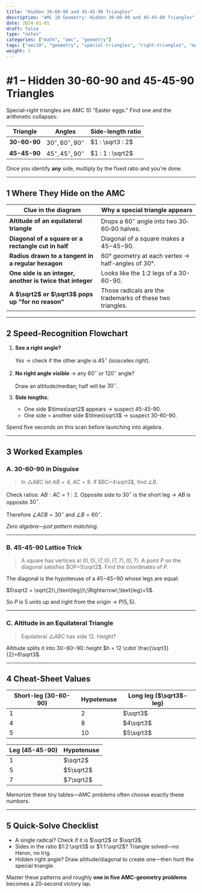 ```yaml
---
title: "Hidden 30-60-90 and 45-45-90 Triangles"
description: "AMC 10 Geometry: Hidden 30-60-90 and 45-45-90 Triangles"
date: 2024-01-01
draft: false
type: "notes"
categories: ["math", "amc", "geometry"]
tags: ["amc10", "geometry", "special-triangles", "right-triangles", "mathematics"]
weight: 1
---
```


# #1 – Hidden 30-60-90 and 45-45-90 Triangles

Special-right triangles are AMC 10 "Easter eggs." Find one and the arithmetic collapses:

| Triangle | Angles | Side-length ratio |
| --- | --- | --- |
| **30-60-90** | $30^\circ, 60^\circ, 90^\circ$ | $1 : \sqrt3 : 2$ |
| **45-45-90** | $45^\circ, 45^\circ, 90^\circ$ | $1 : 1 : \sqrt2$ |

Once you identify **any** side, multiply by the fixed ratio and you're done.

---

## 1 Where They Hide on the AMC

| Clue in the diagram | Why a special triangle appears |
| --- | --- |
| **Altitude of an equilateral triangle** | Drops a $60^\circ$ angle into two 30‐60‐90 halves. |
| **Diagonal of a square or a rectangle cut in half** | Diagonal of a square makes a 45−45−90. |
| **Radius drawn to a tangent in a regular hexagon** | 60° geometry at each vertex → half-angles of 30°. |
| **One side is an integer, another is twice that integer** | Looks like the 1:2 legs of a 30-60-90. |
| **A $\sqrt2$ or $\sqrt3$ pops up "for no reason"** | Those radicals are the trademarks of these two triangles. |

---

## 2 Speed-Recognition Flowchart

1. **See a right angle?**
    
    *Yes* → check if the other angle is $45^\circ$ (isosceles right).
    
2. **No right angle visible** → any $60^\circ$ or $120^\circ$ angle?
    
    Draw an altitude/median; half will be $30^\circ$.
    
3. **Side lengths**:
    - One side $\times\sqrt2$ appears → suspect 45-45-90.
    - One side $=$ another side $\times\sqrt3$ → suspect 30-60-90.

Spend five seconds on this scan before launching into algebra.

---

## 3 Worked Examples

### A. 30-60-90 in Disguise

> In $\triangle ABC$ let $AB=4$, $AC=8$.  If $BC=4\sqrt3$, find $\angle B$.
> 

Check ratios: $AB:AC = 1:2$. Opposite side to $30^\circ$ is the short leg → $AB$ is opposite $30^\circ$.

Therefore $\angle ACB=30^\circ$ and $\angle B=60^\circ$.

*Zero algebra—just pattern matching.*

---

### B. 45-45-90 Lattice Trick

> A square has vertices at $(0,0),(7,0),(7,7),(0,7)$.  A point $P$ on the diagonal satisfies $OP=5\sqrt2$.  Find the coordinates of $P$.
> 

The diagonal is the hypotenuse of a 45−45−90 whose legs are equal:

$5\sqrt2 = \sqrt{2}\,(\text{leg})\;\Rightarrow\;\text{leg}=5$.

So $P$ is $5$ units up and right from the origin → $P(5,5)$.

---

### C. Altitude in an Equilateral Triangle

> Equilateral $\triangle ABC$ has side $12$.  Height?
> 

Altitude splits it into 30−60−90: height $h = 12 \cdot \frac{\sqrt3}{2}=6\sqrt3$.

---

## 4 Cheat-Sheet Values

| Short-leg (30-60-90) | Hypotenuse | Long leg ($\sqrt3$-leg) |
| --- | --- | --- |
| 1 | 2 | $\sqrt3$ |
| 4 | 8 | $4\sqrt3$ |
| 5 | 10 | $5\sqrt3$ |

| Leg (45-45-90) | Hypotenuse |
| --- | --- |
| 1 | $\sqrt2$ |
| 5 | $5\sqrt2$ |
| 7 | $7\sqrt2$ |

Memorize these tiny tables—AMC problems often choose exactly these numbers.

---

## 5 Quick-Solve Checklist

- A single radical? Check if it is $\sqrt2$ or $\sqrt3$.
- Sides in the ratio $1:2:\sqrt3$ or $1:1:\sqrt2$? Triangle solved—no Heron, no trig.
- Hidden right angle? Draw altitude/diagonal to create one—then hunt the special triangle.

Master these patterns and roughly **one in five AMC-geometry problems** becomes a 20-second victory lap.